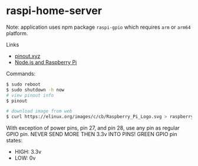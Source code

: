 # raspi-home-server

Note: application uses npm package `raspi-gpio` which requires `arm` or `arm64` platform.

Links

- [pinout.xyz](https://pinout.xyz)
- [Node.js and Raspberry Pi](https://www.w3schools.com/nodejs/nodejs_raspberrypi.asp)

Commands:

```bash
$ sudo reboot
$ sudo shutdown -h now
# view pinout info
$ pinout

# download image from web
$ curl https://elinux.org/images/c/cb/Raspberry_Pi_Logo.svg > raspberry_pi.svg
```

With exception of power pins, pin 27, and pin 28, use any pin as regular GPIO pin.
NEVER SEND MORE THEN 3.3v INTO PINS!
GREEN GPIO pin states:

- HIGH: 3.3v
- LOW: 0v
